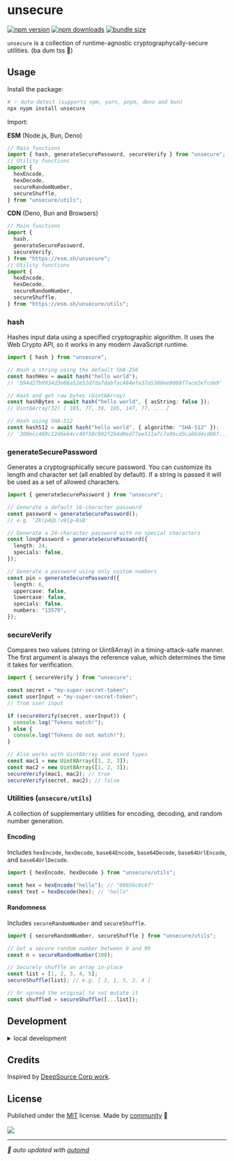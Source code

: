 # unsecure

<!-- automd:badges bundlephobia style="flat" color="FFDC3B" -->

[![npm version](https://img.shields.io/npm/v/unsecure?color=FFDC3B)](https://npmjs.com/package/unsecure)
[![npm downloads](https://img.shields.io/npm/dm/unsecure?color=FFDC3B)](https://npm.chart.dev/unsecure)
[![bundle size](https://img.shields.io/bundlephobia/minzip/unsecure?color=FFDC3B)](https://bundlephobia.com/package/unsecure)

<!-- /automd -->

`unsecure` is a collection of runtime-agnostic cryptographycally-secure utilities. (ba dum tss 🥁)

## Usage

Install the package:

```sh
# ✨ Auto-detect (supports npm, yarn, pnpm, deno and bun)
npx nypm install unsecure
```

Import:

**ESM** (Node.js, Bun, Deno)

```js
// Main functions
import { hash, generateSecurePassword, secureVerify } from "unsecure";
// Utility functions
import {
  hexEncode,
  hexDecode,
  secureRandomNumber,
  secureShuffle,
} from "unsecure/utils";
```

**CDN** (Deno, Bun and Browsers)

```js
// Main functions
import {
  hash,
  generateSecurePassword,
  secureVerify,
} from "https://esm.sh/unsecure";
// Utility functions
import {
  hexEncode,
  hexDecode,
  secureRandomNumber,
  secureShuffle,
} from "https://esm.sh/unsecure/utils";
```

### hash

Hashes input data using a specified cryptographic algorithm. It uses the Web Crypto API, so it works in any modern JavaScript runtime.

```ts
import { hash } from "unsecure";

// Hash a string using the default SHA-256
const hashHex = await hash("hello world");
// 'b94d27b9934d3e08a52e52d7da7dabfac484efe37a5380ee9088f7ace2efcde9'

// Hash and get raw bytes (Uint8Array)
const hashBytes = await hash("hello world", { asString: false });
// Uint8Array(32) [ 185, 77, 39, 185, 147, 77, ... ]

// Hash using SHA-512
const hash512 = await hash("hello world", { algorithm: "SHA-512" });
// '309ecc489c12d6eb4cc40f50c902f2b4d0ed77ee511a7c7a9bcd3ca86d4cd86f...'
```

### generateSecurePassword

Generates a cryptographically secure password. You can customize its length and character set (all enabled by default). If a string is passed it will be used as a set of allowed characters.

```ts
import { generateSecurePassword } from "unsecure";

// Generate a default 16-character password
const password = generateSecurePassword();
// e.g. 'Zk(p4@L!v9{g~8sB'

// Generate a 24-character password with no special characters
const longPassword = generateSecurePassword({
  length: 24,
  specials: false,
});

// Generate a password using only custom numbers
const pin = generateSecurePassword({
  length: 6,
  uppercase: false,
  lowercase: false,
  specials: false,
  numbers: "13579",
});
```

### secureVerify

Compares two values (string or Uint8Array) in a timing-attack-safe manner. The first argument is always the reference value, which determines the time it takes for verification.

```ts
import { secureVerify } from "unsecure";

const secret = "my-super-secret-token";
const userInput = "my-super-secret-token";
// from user input

if (secureVerify(secret, userInput)) {
  console.log("Tokens match!");
} else {
  console.log("Tokens do not match!");
}

// Also works with Uint8Array and mixed types
const mac1 = new Uint8Array([1, 2, 3]);
const mac2 = new Uint8Array([1, 2, 3]);
secureVerify(mac1, mac2); // true
secureVerify(secret, mac2); // false
```

### Utilities (`unsecure/utils`)

A collection of supplementary utilities for encoding, decoding, and random number generation.

#### Encoding

Includes `hexEncode`, `hexDecode`, `base64Encode`, `base64Decode`, `base64UrlEncode`, and `base64UrlDecode`.

```ts
import { hexEncode, hexDecode } from "unsecure/utils";

const hex = hexEncode("hello"); // "68656c6c6f"
const text = hexDecode(hex); // "hello"
```

#### Randomness

Includes `secureRandomNumber` and `secureShuffle`.

```ts
import { secureRandomNumber, secureShuffle } from "unsecure/utils";

// Get a secure random number between 0 and 99
const n = secureRandomNumber(100);

// Securely shuffle an array in-place
const list = [1, 2, 3, 4, 5];
secureShuffle(list); // e.g. [ 3, 1, 5, 2, 4 ]

// Or spread the original to not mutate it
const shuffled = secureShuffle([...list]);
```

## Development

<details>

<summary>local development</summary>

- Clone this repository
- Install latest LTS version of [Node.js](https://nodejs.org/en/)
- Enable [Corepack](https://github.com/nodejs/corepack) using `corepack enable`
- Install dependencies using `pnpm install`
- Run interactive tests using `pnpm dev`

</details>

## Credits

Inspired by [DeepSource Corp work](https://github.com/DeepSourceCorp/shifty).

## License

<!-- automd:contributors license=MIT -->

Published under the [MIT](https://github.com/sandros94/unsecure/blob/main/LICENSE) license.
Made by [community](https://github.com/sandros94/unsecure/graphs/contributors) 💛
<br><br>
<a href="https://github.com/sandros94/unsecure/graphs/contributors">
<img src="https://contrib.rocks/image?repo=sandros94/unsecure" />
</a>

<!-- /automd -->

<!-- automd:with-automd -->

---

_🤖 auto updated with [automd](https://automd.unjs.io)_

<!-- /automd -->
